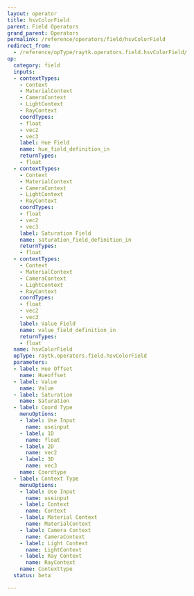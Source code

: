 ```yaml
---
layout: operator
title: hsvColorField
parent: Field Operators
grand_parent: Operators
permalink: /reference/operators/field/hsvColorField
redirect_from:
  - /reference/opType/raytk.operators.field.hsvColorField/
op:
  category: field
  inputs:
  - contextTypes:
    - Context
    - MaterialContext
    - CameraContext
    - LightContext
    - RayContext
    coordTypes:
    - float
    - vec2
    - vec3
    label: Hue Field
    name: hue_field_definition_in
    returnTypes:
    - float
  - contextTypes:
    - Context
    - MaterialContext
    - CameraContext
    - LightContext
    - RayContext
    coordTypes:
    - float
    - vec2
    - vec3
    label: Saturation Field
    name: saturation_field_definition_in
    returnTypes:
    - float
  - contextTypes:
    - Context
    - MaterialContext
    - CameraContext
    - LightContext
    - RayContext
    coordTypes:
    - float
    - vec2
    - vec3
    label: Value Field
    name: value_field_definition_in
    returnTypes:
    - float
  name: hsvColorField
  opType: raytk.operators.field.hsvColorField
  parameters:
  - label: Hue Offset
    name: Hueoffset
  - label: Value
    name: Value
  - label: Saturation
    name: Saturation
  - label: Coord Type
    menuOptions:
    - label: Use Input
      name: useinput
    - label: 1D
      name: float
    - label: 2D
      name: vec2
    - label: 3D
      name: vec3
    name: Coordtype
  - label: Context Type
    menuOptions:
    - label: Use Input
      name: useinput
    - label: Context
      name: Context
    - label: Material Context
      name: MaterialContext
    - label: Camera Context
      name: CameraContext
    - label: Light Context
      name: LightContext
    - label: Ray Context
      name: RayContext
    name: Contexttype
  status: beta

---
```

